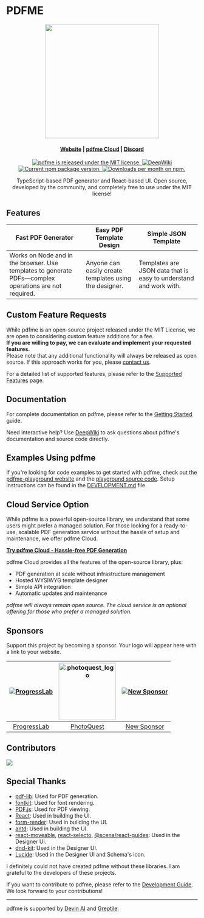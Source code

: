# PDFME

<p align="center">
  <img src="https://raw.githubusercontent.com/pdfme/pdfme/main/website/static/img/logo.svg" width="300"/>
</p>

<h4 align="center">
  <a href="https://pdfme.com/">Website</a> |
  <a href="https://app.pdfme.com?utm_source=github&utm_content=readme-top">pdfme Cloud</a> |
  <a href="https://discord.gg/xWPTJbmgNV">Discord</a>
</h4>

<p align="center">
  <a href="https://github.com/pdfme/pdfme/blob/master/LICENSE.md">
    <img src="https://img.shields.io/badge/license-MIT-blue.svg" alt="pdfme is released under the MIT license." />
  </a>
  <a href="https://deepwiki.com/pdfme/pdfme">
    <img src="https://img.shields.io/badge/DeepWiki-pdfme%2Fpdfme-blue.svg" alt="DeepWiki" />
  </a>
  <a href="https://www.npmjs.com/package/@pdfme/generator">
    <img src="https://img.shields.io/npm/v/@pdfme/generator.svg" alt="Current npm package version." />
  </a>
  <a href="https://npmcharts.com/compare/@pdfme/common?minimal=true">
    <img src="https://img.shields.io/npm/dm/@pdfme/common.svg" alt="Downloads per month on npm." />
  </a>
</p>

<p align="center">
  TypeScript-based PDF generator and React-based UI. Open source, developed by the community, and completely free to use under the MIT license!
</p>

## Features

| Fast PDF Generator | Easy PDF Template Design | Simple JSON Template |
| --- | --- | --- |
| Works on Node and in the browser. Use templates to generate PDFs—complex operations are not required. | Anyone can easily create templates using the designer. | Templates are JSON data that is easy to understand and work with. |

## Custom Feature Requests

While pdfme is an open-source project released under the MIT License, we are open to considering custom feature additions for a fee.  
**If you are willing to pay, we can evaluate and implement your requested features.**  
Please note that any additional functionality will always be released as open source. If this approach works for you, please [contact us](https://app.pdfme.com/contact).

For a detailed list of supported features, please refer to the [Supported Features](https://pdfme.com/docs/supported-features) page.


## Documentation

For complete documentation on pdfme, please refer to the [Getting Started](https://pdfme.com/docs/getting-started) guide. 

Need interactive help? Use [DeepWiki](https://deepwiki.com/pdfme/pdfme) to ask questions about pdfme's documentation and source code directly.

## Examples Using pdfme

If you're looking for code examples to get started with pdfme, check out the [pdfme-playground website](https://playground.pdfme.com/) and the [playground source code](https://github.com/pdfme/pdfme/tree/main/playground). Setup instructions can be found in the [DEVELOPMENT.md](DEVELOPMENT.md) file.

## Cloud Service Option

While pdfme is a powerful open-source library, we understand that some users might prefer a managed solution. For those looking for a ready-to-use, scalable PDF generation service without the hassle of setup and maintenance, we offer pdfme Cloud.

**[Try pdfme Cloud - Hassle-free PDF Generation](https://app.pdfme.com?utm_source=github&utm_content=readme-cloud)**

pdfme Cloud provides all the features of the open-source library, plus:

- PDF generation at scale without infrastructure management
- Hosted WYSIWYG template designer
- Simple API integration
- Automatic updates and maintenance

*pdfme will always remain open source. The cloud service is an optional offering for those who prefer a managed solution.*

## Sponsors

Support this project by becoming a sponsor. Your logo will appear here with a link to your website.

| [![ProgressLab](https://avatars.githubusercontent.com/u/103434180?s=120&v=4)](https://github.com/ProgressLabIT) | [<img src="https://github.com/user-attachments/assets/e5b1bbbe-bcc2-41bd-9d04-fcd886e62105" alt="photoquest_logo" width="150">](https://photoquest.wedding/) | [![New Sponsor](https://user-images.githubusercontent.com/10214025/90518111-e74bbb00-e198-11ea-8f88-c9e3c1aa4b5b.png)](https://github.com/sponsors/pdfme) |
| :---: | :---: | :---: |
| [ProgressLab](https://github.com/ProgressLabIT) | [PhotoQuest](https://photoquest.wedding/) | [New Sponsor](https://github.com/sponsors/pdfme) |

## Contributors

<a href="https://github.com/pdfme/pdfme/graphs/contributors">
  <img src="https://contrib.rocks/image?repo=pdfme/pdfme" />
</a>

## Special Thanks

- [pdf-lib](https://pdf-lib.js.org/): Used for PDF generation.
- [fontkit](https://github.com/foliojs/fontkit): Used for font rendering.
- [PDF.js](https://mozilla.github.io/pdf.js/): Used for PDF viewing.
- [React](https://reactjs.org/): Used in building the UI.
- [form-render](https://xrender.fun/form-render): Used in building the UI.
- [antd](https://ant.design/): Used in building the UI.
- [react-moveable](https://daybrush.com/moveable/), [react-selecto](https://github.com/daybrush/selecto), [@scena/react-guides](https://daybrush.com/guides/): Used in the Designer UI.
- [dnd-kit](https://github.com/clauderic/dnd-kit): Used in the Designer UI.
- [Lucide](https://lucide.dev/): Used in the Designer UI and Schema's icon.

I definitely could not have created pdfme without these libraries. I am grateful to the developers of these projects.

If you want to contribute to pdfme, please refer to the [Development Guide](https://pdfme.com/docs/development-guide).  
We look forward to your contributions!

---

pdfme is supported by [Devin AI](https://app.devin.ai/invite/KyOTXVPrlFl2TjcT) and [Greptile](https://app.greptile.com/signup?ref=MzgyNzgtMjQ1MTU=).
